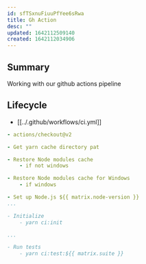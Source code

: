 ```yaml
---
id: sfTSxnuFiuuPfYee6sRwa
title: Gh Action
desc: ""
updated: 1642112509140
created: 1642112034906
---
```


## Summary

Working with our github actions pipeline

## Lifecycle

- [[../.github/workflows/ci.yml]]

```yml
- actions/checkout@v2

- Get yarn cache directory pat

- Restore Node modules cache
	- if not windows

- Restore Node modules cache for Windows
	- if windows

- Set up Node.js ${{ matrix.node-version }}
...

- Initialize
	- yarn ci:init

...

- Run tests
	- yarn ci:test:${{ matrix.suite }}
```
